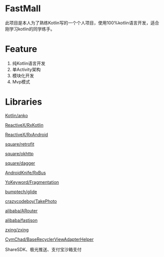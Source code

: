 # FastMall
此项目是本人为了熟练Kotlin写的一个个人项目，使用100%kotlin语言开发，适合刚学习kotlin的同学练手。
# Feature
1. 纯Kotlin语言开发
2. 单Activity架构
3. 模块化开发
4. Mvp模式
# Libraries

[Kotlin/anko](https://github.com/Kotlin/anko)

[ReactiveX/RxKotlin](https://github.com/ReactiveX/RxKotlin)

[ReactiveX/RxAndroid](https://github.com/ReactiveX/RxAndroid)

[square/retrofit](https://github.com/square/retrofit)

[square/okhttp](https://github.com/square/okhttp)

[square/dagger](https://github.com/square/dagger)

[AndroidKnife/RxBus](https://github.com/AndroidKnife/RxBus)

[YoKeyword/Fragmentation](https://github.com/YoKeyword/Fragmentation)

[bumptech/glide](https://github.com/bumptech/glide)

[crazycodeboy/TakePhoto](https://github.com/crazycodeboy/TakePhoto)

[alibaba/ARouter](https://github.com/alibaba/ARouter)

[alibaba/fastjson](https://github.com/alibaba/fastjson)

[zxing/zxing](https://github.com/zxing/zxing)

[CymChad/BaseRecyclerViewAdapterHelper](https://github.com/CymChad/BaseRecyclerViewAdapterHelper)

ShareSDK、极光推送、支付宝沙箱支付